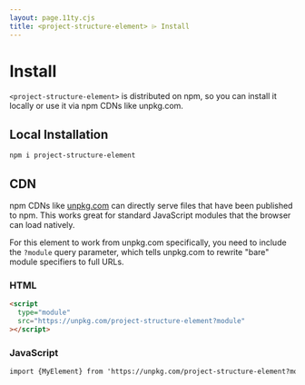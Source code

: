 ```yaml
---
layout: page.11ty.cjs
title: <project-structure-element> ⌲ Install
---
```


# Install

`<project-structure-element>` is distributed on npm, so you can install it locally or
use it via npm CDNs like unpkg.com.

## Local Installation

```bash
npm i project-structure-element
```

## CDN

npm CDNs like [unpkg.com]() can directly serve files that have been published to npm. This works great for standard JavaScript modules that the browser can load natively.

For this element to work from unpkg.com specifically, you need to include the `?module` query parameter, which tells unpkg.com to rewrite "bare" module specifiers to full URLs.

### HTML

```html
<script
  type="module"
  src="https://unpkg.com/project-structure-element?module"
></script>
```

### JavaScript

```html
import {MyElement} from 'https://unpkg.com/project-structure-element?module';
```
